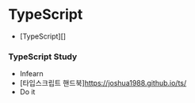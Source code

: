 # TypeScript
+ [TypeScript][]
### TypeScript Study
+ Infearn
 + [타입스크립트 핸드북]https://joshua1988.github.io/ts/
+ Do it
